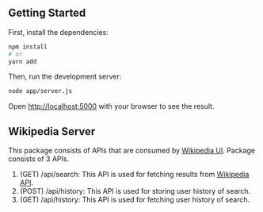 ## Getting Started

First, install the dependencies:
```bash
npm install
# or
yarn add
```

Then, run the development server:

```bash
node app/server.js  
```

Open [http://localhost:5000](http://localhost:5000) with your browser to see the result.

## Wikipedia Server

This package consists of APIs that are consumed by [Wikipedia UI](https://github.com/daxilshah/wikipedia-ui).
Package consists of 3 APIs.

1. (GET) /api/search: This API is used for fetching results from [Wikipedia API](https://en.wikipedia.org/w/api.php).
2. (POST) /api/history: This API is used for storing user history of search.
3. (GET) /api/history: This API is used for fetching user history of search.